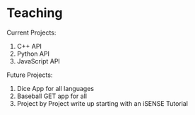 Teaching
========

Current Projects:

1. C++ API
2. Python API
3. JavaScript API

Future Projects:

1. Dice App for all languages
2. Baseball GET app for all
3. Project by Project write up starting with an iSENSE Tutorial